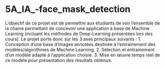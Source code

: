 # 5A_IA_-face_mask_detection
L’objectif de ce projet est de permettre aux étudiants de voir l’ensemble de la chaine permettant de concevoir une application à base de Machine Learning (incluant les méthodes de Deep-Learning présentées lors des cours). Le projet porte donc sur les 3 axes principaux suivants : 1. Conception d’une base d’images annotées destinée à l’entrainement des modèles/algorithmes de Machine Learning. 2. Sélection et entrainement d’un modèle adapté à l’application choisie. 3. Mise en œuvre temps réel de ce modèle pour présentation des résultats obtenus.
